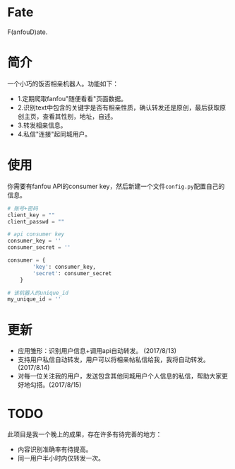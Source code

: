 # Fate
F(anfouD)ate.

# 简介
一个小巧的饭否相亲机器人。功能如下：
* 1.定期爬取fanfou"随便看看"页面数据。
* 2.识别text中包含的关键字是否有相亲性质，确认转发还是原创，最后获取原创主页，查看其性别，地址，自述。
* 3.转发相亲信息。
* 4.私信"连接"起同城用户。

# 使用
你需要有fanfou API的consumer key，然后新建一个文件`config.py`配置自己的信息。
```python
# 账号+密码
client_key = ""
client_passwd = ""

# api consumer key
consumer_key = ''
consumer_secret = ''

consumer = {
        'key': consumer_key,
        'secret': consumer_secret
    }

# 该机器人的unique_id
my_unique_id = ''
```
# 更新
* 应用雏形：识别用户信息+调用api自动转发。 (2017/8/13)
* 支持用户私信自动转发，用户可以将相亲帖私信给我，我将自动转发。 (2017/8.14)
* 对每一位关注我的用户，发送包含其他同城用户个人信息的私信，帮助大家更好地勾搭。(2017/8/15)

# TODO
此项目是我一个晚上的成果，存在许多有待完善的地方：
* 内容识别准确率有待提高。
* 同一用户半小时内仅转发一次。